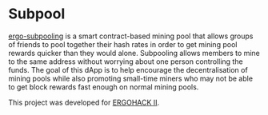 # Subpool

[ergo-subpooling](https://github.com/K-Singh/ergo-subpooling) is a smart contract-based mining pool that allows groups of friends to pool together their hash rates in order to get mining pool rewards quicker than they would alone. Subpooling allows members to mine to the same address without worrying about one person controlling the funds. The goal of this dApp is to help encourage the decentralisation of mining pools while also promoting small-time miners who may not be able to get block rewards fast enough on normal mining pools. 

This project was developed for [ERGOHACK II](ergohack.md).

